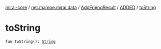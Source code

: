 [mirai-core](../../../index.md) / [net.mamoe.mirai.data](../../index.md) / [AddFriendResult](../index.md) / [ADDED](index.md) / [toString](./to-string.md)

# toString

`fun toString(): `[`String`](https://kotlinlang.org/api/latest/jvm/stdlib/kotlin/-string/index.html)
